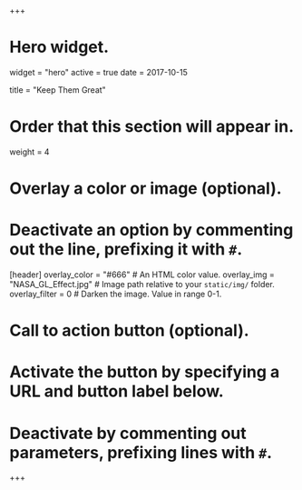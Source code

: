 +++
# Hero widget.
widget = "hero"
active = true
date = 2017-10-15

title = "Keep Them Great"

# Order that this section will appear in.
weight = 4

# Overlay a color or image (optional).
#   Deactivate an option by commenting out the line, prefixing it with `#`.
[header]
  overlay_color = "#666"  # An HTML color value.
  overlay_img = "NASA_GL_Effect.jpg"  # Image path relative to your `static/img/` folder.
  overlay_filter = 0  # Darken the image. Value in range 0-1.

# Call to action button (optional).
#   Activate the button by specifying a URL and button label below.
#   Deactivate by commenting out parameters, prefixing lines with `#`.

+++
<br><br><br><br><br><br><br><br><br><br><br><br><br><br>
